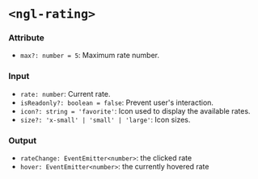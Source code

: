 # `<ngl-rating>`

### Attribute

  * `max?: number = 5`: Maximum rate number.

### Input

  * `rate: number`: Current rate.
  * `isReadonly?: boolean = false`: Prevent user's interaction.
  * `icon?: string = 'favorite'`: Icon used to display the available rates.
  * `size?: 'x-small' | 'small' | 'large'`: Icon sizes.

### Output

  * `rateChange: EventEmitter<number>`: the clicked rate
  * `hover: EventEmitter<number>`: the currently hovered rate
